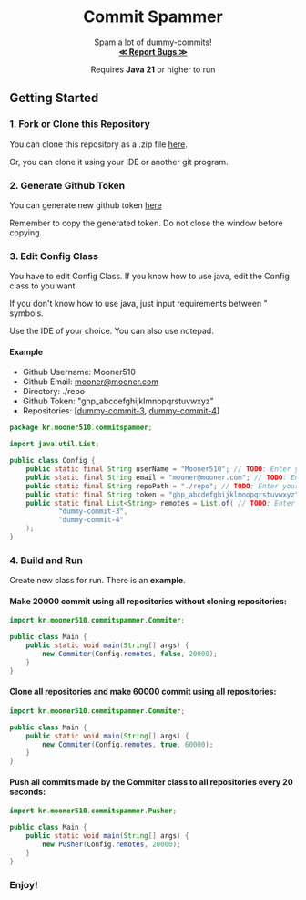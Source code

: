 <div align="center">
  <h1 align="center">Commit Spammer</h1>

  <p align="center">
    Spam a lot of dummy-commits!
    <br />
    <a href="https://github.com/Mooner510/CommitSpammer/issues"><strong>≪ Report Bugs ≫</strong></a>
  </p>
<p align="center">Requires <strong>Java 21</strong> or higher to run</p>
</div>

## Getting Started
### 1. Fork or Clone this Repository
You can clone this repository as a .zip file [here](https://github.com/Mooner510/CommitSpammer/archive/refs/heads/master.zip).

Or, you can clone it using your IDE or another git program.

### 2. Generate Github Token
You can generate new github token [here](https://github.com/settings/personal-access-tokens/new)

Remember to copy the generated token. Do not close the window before copying.

### 3. Edit Config Class
You have to edit Config Class.
If you know how to use java, edit the Config class to you want.

If you don't know how to use java, just input requirements between " symbols.

Use the IDE of your choice. You can also use notepad.

#### Example
- Github Username: Mooner510
- Github Email: mooner@mooner.com
- Directory: ./repo
- Github Token: "ghp_abcdefghijklmnopqrstuvwxyz"
- Repositories: [[dummy-commit-3](https://github.com/Mooner12/dummy-commit-3), [dummy-commit-4](https://github.com/Mooner12/dummy-commit-4)]

```java
package kr.mooner510.commitspammer;

import java.util.List;

public class Config {
    public static final String userName = "Mooner510"; // TODO: Enter your github username
    public static final String email = "mooner@mooner.com"; // TODO: Enter your github email
    public static final String repoPath = "./repo"; // TODO: Enter your root repository directory path
    public static final String token = "ghp_abcdefghijklmnopqrstuvwxyz"; // TODO: Enter your github token
    public static final List<String> remotes = List.of( // TODO: Enter your name of repositories for dummy-commit
            "dummy-commit-3",
            "dummy-commit-4"
    );
}
```

### 4. Build and Run
Create new class for run. There is an **example**.

#### Make 20000 commit using all repositories without cloning repositories:

```java
import kr.mooner510.commitspammer.Commiter;

public class Main {
    public static void main(String[] args) {
        new Commiter(Config.remotes, false, 20000);
    }
}
```

#### Clone all repositories and make 60000 commit using all repositories:

```java
import kr.mooner510.commitspammer.Commiter;

public class Main {
    public static void main(String[] args) {
        new Commiter(Config.remotes, true, 60000);
    }
}
```

#### Push all commits made by the Commiter class to all repositories every 20 seconds:

```java
import kr.mooner510.commitspammer.Pusher;

public class Main {
    public static void main(String[] args) {
        new Pusher(Config.remotes, 20000);
    }
}
```

### Enjoy!